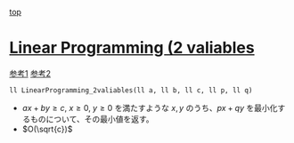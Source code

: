 [top](../README.md)

# [Linear Programming (2 valiables](./lp2vars.hpp)

[参考1](https://atcoder.jp/contests/arc139/tasks/arc139_b)
[参考2](https://atcoder.jp/contests/abc374/tasks/abc374_e)

`ll LinearProgramming_2valiables(ll a, ll b, ll c, ll p, ll q)`
- $ax + by \geq c$, $x \geq 0$, $y \geq 0$ を満たすような $x, y$ のうち、$px + qy$ を最小化するものについて、その最小値を返す。
- $O(\sqrt{c})$

